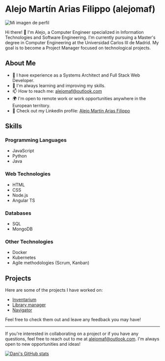 # Alejo Martín Arias Filippo (alejomaf)

![Mi imagen de perfil](https://avatars.githubusercontent.com/u/44328355?v=4)

Hi there! 👋 I'm Alejo, a Computer Engineer specialized in Information Technologies and Software Engineering. I'm currently pursuing a Master's degree in Computer Engineering at the Universidad Carlos III de Madrid. My goal is to become a Project Manager focused on technological projects.

## About Me

- 🔭 I have experience as a Systems Architect and Full Stack Web Developer.
- 🌱 I'm always learning and improving my skills.
- 📫 How to reach me: [alejomaf@outlook.com](mailto:alejomaf@outlook.com)
- 🌍 I'm open to remote work or work opportunities anywhere in the European territory.
- 💼 Check out my LinkedIn profile: [Alejo Martín Arias Filippo](https://www.linkedin.com/in/alejo-mart%C3%ADn-arias-filippo-870120100/)

## Skills

### Programming Languages

- JavaScript
- Python
- Java

### Web Technologies

- HTML
- CSS
- Node.js
- Angular TS

### Databases

- SQL
- MongoDB

### Other Technologies

- Docker
- Kubernetes
- Agile methodologies (Scrum, Kanban)

## Projects

Here are some of the projects I have worked on:

- [Inventarium](https://github.com/alejomaf/UAL-Inventarium)
- [Library manager](https://github.com/alejomaf/LibraryManager)
- [Navigator](https://github.com/alejomaf/navigator)

Feel free to check them out and leave any feedback you may have!

---

If you're interested in collaborating on a project or if you have any questions, feel free to reach out to me at [alejomaf@outlook.com](mailto:alejomaf@outlook.com). I'm always open to new opportunities and ideas!

[![Dani's GitHub stats](https://github-readme-stats.vercel.app/api?username=alejomaf&count_private=true&theme=buefy&show_icons=true)](https://github.com/anuraghazra/github-readme-stats)


